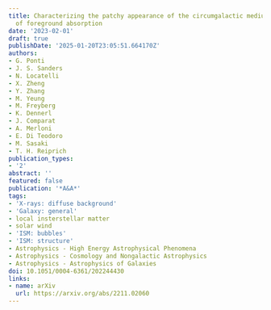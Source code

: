 ```yaml
---
title: Characterizing the patchy appearance of the circumgalactic medium and the influence
  of foreground absorption
date: '2023-02-01'
draft: true
publishDate: '2025-01-20T23:05:51.664170Z'
authors:
- G. Ponti
- J. S. Sanders
- N. Locatelli
- X. Zheng
- Y. Zhang
- M. Yeung
- M. Freyberg
- K. Dennerl
- J. Comparat
- A. Merloni
- E. Di Teodoro
- M. Sasaki
- T. H. Reiprich
publication_types:
- '2'
abstract: ''
featured: false
publication: '*A&A*'
tags:
- 'X-rays: diffuse background'
- 'Galaxy: general'
- local insterstellar matter
- solar wind
- 'ISM: bubbles'
- 'ISM: structure'
- Astrophysics - High Energy Astrophysical Phenomena
- Astrophysics - Cosmology and Nongalactic Astrophysics
- Astrophysics - Astrophysics of Galaxies
doi: 10.1051/0004-6361/202244430
links:
- name: arXiv
  url: https://arxiv.org/abs/2211.02060
---
```


